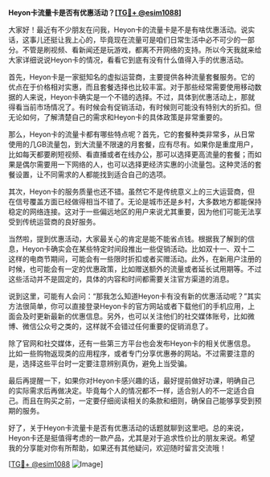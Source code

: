 **Heyon卡流量卡是否有优惠活动？[[TG💪+ @esim1088](https://t.me/s/esim1088)]**

大家好！最近有不少朋友在问我，Heyon卡的流量卡是不是有啥优惠活动。说实话，这事儿还挺让我上心的，毕竟现在流量可是咱们日常生活中必不可少的一部分。不管是刷视频、看新闻还是玩游戏，都离不开网络的支持。所以今天我就来给大家详细说说Heyon卡的情况，看看它到底有没有什么值得入手的优惠活动。

首先，Heyon卡是一家挺知名的虚拟运营商，主要提供各种流量套餐服务。它的优点在于价格相对实惠，而且套餐选择也比较丰富。对于那些经常需要使用移动数据的人来说，Heyon卡确实是一个不错的选择。不过，具体到优惠活动上，那就得看当前市场情况了。有时候会有促销活动，有时候则可能没有特别大的折扣。但无论如何，了解清楚自己的需求和Heyon卡的具体政策是非常重要的。

那么，Heyon卡的流量卡都有哪些特点呢？首先，它的套餐种类非常多，从日常使用的几GB流量包，到大流量不限速的月套餐，应有尽有。如果你是重度用户，比如每天都要刷短视频、看直播或者在线办公，那可以选择更高流量的套餐；而如果是偶尔需要用一下网络的人，也可以选择更经济实惠的小流量包。这种灵活的套餐设置，让不同需求的人都能找到适合自己的选项。

其次，Heyon卡的服务质量也还不错。虽然它不是传统意义上的三大运营商，但在信号覆盖方面已经做得相当不错了。无论是城市还是乡村，大多数地方都能保持稳定的网络连接。这对于一些偏远地区的用户来说尤其重要，因为他们可能无法享受到传统运营商的良好服务。

当然啦，提到优惠活动，大家最关心的肯定是能不能省点钱。根据我了解到的信息，Heyon卡确实会在某些特定时间段推出一些促销活动。比如双十一、双十二这样的电商节期间，可能会有一些限时折扣或者买赠活动。此外，在新用户注册的时候，也可能会有一定的优惠政策，比如赠送额外的流量或者延长试用期等。不过这些活动并不是固定的，具体的内容和时间都需要关注官方渠道的消息。

说到这里，可能有人会问：“那我怎么知道Heyon卡有没有新的优惠活动呢？”其实方法很简单，你可以直接登录Heyon卡的官方网站或者下载他们的手机应用，上面会及时更新最新的优惠信息。另外，也可以关注他们的社交媒体账号，比如微博、微信公众号之类的，这样就不会错过任何重要的促销消息了。

除了官网和社交媒体，还有一些第三方平台也会发布Heyon卡的相关优惠信息。比如一些购物返现类的应用程序，或者专门分享优惠券的网站。不过需要注意的是，选择这些平台时一定要注意辨别真伪，避免上当受骗。

最后再提醒一下，如果你对Heyon卡感兴趣的话，最好提前做好功课，明确自己的实际需求后再做决定。毕竟每个人的情况都不一样，适合别人的不一定适合自己。而且在购买之前，一定要仔细阅读相关的条款和细则，确保自己能够享受到预期的服务。

好了，关于Heyon卡流量卡是否有优惠活动的话题就聊到这里吧。总的来说，Heyon卡还是挺值得考虑的一款产品，尤其是对于追求性价比的朋友来说。希望我的分享能对你有所帮助，如果还有其他疑问，欢迎随时留言交流哦！

[[TG💪+ @esim1088](https://t.me/s/esim1088) ![Image](https://i.postimg.cc/4NQfJmqS/Snipaste-2025-05-13-00-14-12.png)]